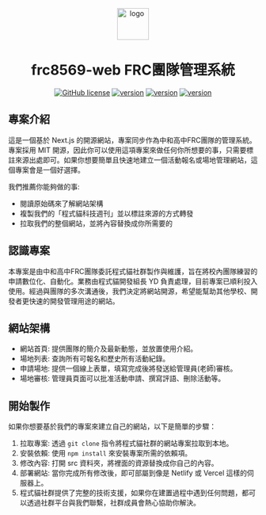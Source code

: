 <div align="center">
  <a href="https://frc.codecat.tw">
    <picture>
      <img alt="logo" src="https://frc.codecat.tw/logo.png" height="64">
    </picture>
  </a>
  <h1>frc8569-web FRC團隊管理系統</h1>
  <a href="https://github.com/codecat-tw/frc8569-web/blob/main/LICENSE"><img alt="GitHub license" src="https://img.shields.io/badge/license-MIT-green"></a>
  <a href="https://github.com/codecat-tw/frc8569-web/blob/main/package.json"><img alt="version" src="https://img.shields.io/badge/Next.js-15-blue"></a>
  <a href="https://github.com/codecat-tw/frc8569-web/blob/main/package.json"><img alt="version" src="https://img.shields.io/badge/React-19-blue"></a>
  <a href="https://github.com/codecat-tw/frc8569-web/blob/main/package.json"><img alt="version" src="https://img.shields.io/badge/TailwindCSS-4-blue"></a>
</div>

## 專案介紹

這是一個基於 Next.js 的開源網站，專案同步作為中和高中FRC團隊的管理系統。專案採用 MIT 開源，因此你可以使用這項專案來做任何你所想要的事，只需要標註來源出處即可。如果你想要簡單且快速地建立一個活動報名或場地管理網站，這個專案會是一個好選擇。

我們推薦你能夠做的事:

- 閱讀原始碼來了解網站架構
- 複製我們的「程式貓科技週刊」並以標註來源的方式轉發
- 拉取我們的整個網站，並將內容替換成你所需要的

## 認識專案

本專案是由中和高中FRC團隊委託程式貓社群製作與維護，旨在將校內團隊練習的申請數位化、自動化。業務由程式貓開發組長 YD 負責處理，目前專案已順利投入使用。經過與團隊的多次溝通後，我們決定將網站開源，希望能幫助其他學校、開發者更快速的開發管理用途的網站。

## 網站架構

- 網站首頁: 提供團隊的簡介及最新動態，並放置使用介紹。
- 場地列表: 查詢所有可報名和歷史所有活動紀錄。
- 申請場地: 提供一個線上表單，填寫完成後將發送給管理員(老師)審核。
- 場地審核: 管理員頁面可以批准活動申請、撰寫評語、刪除活動等。

## 開始製作

如果你想要基於我們的專案來建立自己的網站，以下是簡單的步驟：

1. 拉取專案: 透過 `git clone` 指令將程式貓社群的網站專案拉取到本地。
2. 安裝依賴: 使用 `npm install` 來安裝專案所需的依賴項。
3. 修改內容: 打開 src 資料夾，將裡面的資源替換成你自己的內容。
4. 部署網站: 當你完成所有修改後，即可部屬到像是 Netlify 或 Vercel 這樣的伺服器上。
5. 程式貓社群提供了完整的技術支援，如果你在建置過程中遇到任何問題，都可以透過社群平台與我們聯繫，社群成員會熱心協助你解決。
